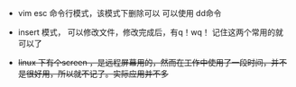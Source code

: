 +   vim  esc  命令行模式，该模式下删除可以 可以使用 dd命令

+   insert 模式， 可以修改文件，修改完成后，有q！wq！ 记住这两个常用的就可以了

+   ~~linux  下有个screen ，是远程屏幕用的，然而在工作中使用了一段时间，并不是很好用，所以就不记了。实际应用并不多~~

  

